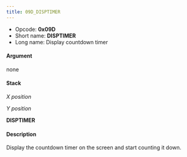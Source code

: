 ```yaml
---
title: 09D_DISPTIMER
---
```


-   Opcode: **0x09D**
-   Short name: **DISPTIMER**
-   Long name: Display countdown timer

#### Argument

none

#### Stack

  
*X position*

*Y position*

**DISPTIMER**

#### Description

Display the countdown timer on the screen and start counting it down.
